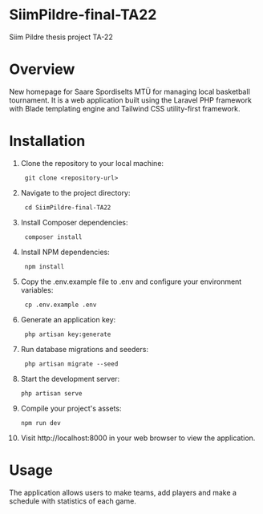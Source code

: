 # SiimPildre-final-TA22
Siim Pildre thesis project TA-22

# Overview
New homepage for Saare Spordiselts MTÜ for managing local basketball tournament.
It is a web application built using the Laravel PHP framework with Blade templating engine and Tailwind CSS utility-first framework.

# Installation

1. Clone the repository to your local machine:

        git clone <repository-url>

4. Navigate to the project directory:

        cd SiimPildre-final-TA22

5. Install Composer dependencies:

        composer install

6. Install NPM dependencies:

        npm install

7. Copy the .env.example file to .env and configure your environment variables:

        cp .env.example .env

8. Generate an application key:

        php artisan key:generate

9. Run database migrations and seeders:

        php artisan migrate --seed

10. Start the development server:

        php artisan serve

11. Compile your project's assets:

        npm run dev

12. Visit http://localhost:8000 in your web browser to view the application.


# Usage

The application allows users to make teams, add players and make a schedule with statistics of each game.

